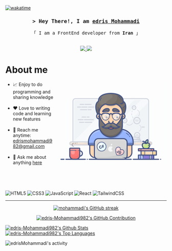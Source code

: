 [![wakatime](https://wakatime.com/badge/user/018e1a51-0832-4728-a942-00056b6bd4a3.svg)](https://wakatime.com/@018e1a51-0832-4728-a942-00056b6bd4a3)

<!-- Intro  -->
<h3 align="center">
        <samp>&gt; Hey There!, I am
                <b><a target="_blank" href="https://github.com/edris-Mohammadi982">edris Mohammadi</a></b>
        </samp>
</h3>


<p align="center"> 
  <samp>
<!--     <a href="#">「 Website Me 」</a> -->
<!--     <br> -->
    「 I am a FrontEnd developer from <b>Iran</b> 」
    <br>
    <br>
  </samp>
</p>

<p align="center">
 <a href="https://t.me/edrismohamadi2005">
  <img src="https://img.shields.io/badge/Telegram-%231877F2.svg?logo=Telegram&logoColor=white" />
 </a>
 <a href="https://www.instagram.com" target="_blank">
  <img src="https://img.shields.io/badge/Instagram-%23E4405F.svg?logo=Instagram&logoColor=white"/>
 </a>
<br />

<!-- About Section -->
 # About me
 
<p>
 <img align="right" width="350" src="/assets/programmer.gif" alt="Coding gif" />
</p>

 - 📈 Enjoy to do programming and sharing knowledge <br/><br/>
 - ❤️ Love to writing code and learning new features<br/><br/>
 - 📧 Reach me anytime: edrismohammadi982@gmail.com<br/><br/>
 - 💬 Ask me about anything [here](https://github.com/edris-mohammadi982/edris-mohammadi982/issues)
<br/>
<br/>
<br/>

![HTML5](https://img.shields.io/badge/html5-%23E34F26.svg?style=for-the-badge&logo=html5&logoColor=white)
![CSS3](https://img.shields.io/badge/css3-%231572B6.svg?style=for-the-badge&logo=css3&logoColor=white)
![JavaScript](https://img.shields.io/badge/javascript-%23323330.svg?style=for-the-badge&logo=javascript&logoColor=%23F7DF1E)
![React](https://img.shields.io/badge/react-%2320232a.svg?style=for-the-badge&logo=react&logoColor=%2361DAFB)
![TailwindCSS](https://img.shields.io/badge/tailwindcss-%2338B2AC.svg?style=for-the-badge&logo=tailwind-css&logoColor=white)

<hr/>

<p align="center">
  <a href="https://github.com/edris-Mohammadi982">
    <img src="https://github-readme-streak-stats.herokuapp.com/?user=edris-Mohammadi982&theme=radical&border=7F3FBF&background=0D1117" alt="mohammadi's GitHub streak"/>
  </a>
</p>

<p align="center">
  <a href="https://github.com/edris-Mohammadi982">
    <img src="https://github-profile-summary-cards.vercel.app/api/cards/profile-details?username=edris-Mohammadi982&theme=radical" alt="edris-Mohammadi982's GitHub Contribution"/>
  </a>
</p>

<a> 
    <a href="https://github.com/edris-Mohammadi982"><img alt="edris-Mohammadi982's Github Stats" src="https://denvercoder1-github-readme-stats.vercel.app/api?username=edris-Mohammadi982&show_icons=true&count_private=true&theme=react&border_color=7F3FBF&bg_color=0D1117&title_color=F85D7F&icon_color=F8D866" height="192px" width="49.5%"/></a>
  <a href="https://github.com/edris-Mohammadi982"><img alt="edris-Mohammadi982's Top Languages" src="https://denvercoder1-github-readme-stats.vercel.app/api/top-langs/?username=edris-Mohammadi982&langs_count=8&layout=compact&theme=react&border_color=7F3FBF&bg_color=0D1117&title_color=F85D7F&icon_color=F8D866" height="192px" width="49.5%"/></a>
  <br/>
</a>


![edrisMohammadi's activity](https://github-readme-activity-graph.vercel.app/graph?username=edris-Mohammadi982&custom_title=Mohammadi's%20GitHub%20Activity%20Graph&bg_color=0D1117&color=7F3FBF&line=7F3FBF&point=7F3FBF&area_color=FFFFFF&title_color=FFFFFF&area=true)
